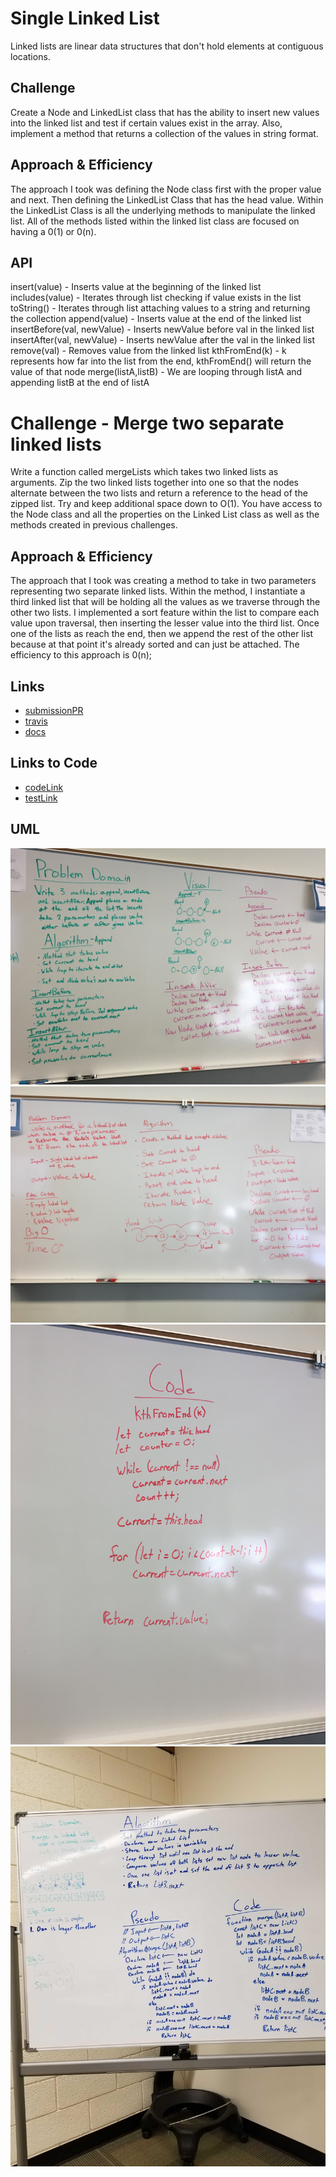 # Single Linked List
Linked lists are linear data structures that don't hold elements at contiguous locations.

## Challenge
Create a Node and LinkedList class that has the ability to insert new values into the linked list and test if certain values exist in the array. Also, implement a method that returns a collection of the values in string format.

## Approach & Efficiency
The approach I took was defining the Node class first with the proper value and next. Then defining the LinkedList Class that has the head value. Within the LinkedList Class is all the underlying methods to manipulate the linked list. All of the methods listed within the linked list class are focused on having a 0(1) or 0(n).

## API
insert(value) - Inserts value at the beginning of the linked list
includes(value) - Iterates through list checking if value exists in the list
toString() - Iterates through list attaching values to a string and returning the collection
append(value) - Inserts value at the end of the linked list
insertBefore(val, newValue) - Inserts newValue before val in the linked list
insertAfter(val, newValue) - Inserts newValue after the val in the linked list
remove(val) - Removes value from the linked list
kthFromEnd(k) - k represents how far into the list from the end, kthFromEnd() will return the value of that node
merge(listA,listB) - We are looping through listA and appending listB at the end of listA

# Challenge - Merge two separate linked lists
Write a function called mergeLists which takes two linked lists as arguments. Zip the two linked lists together into one so that the nodes alternate between the two lists and return a reference to the head of the zipped list. Try and keep additional space down to O(1). You have access to the Node class and all the properties on the Linked List class as well as the methods created in previous challenges.

## Approach & Efficiency
The approach that I took was creating a method to take in two parameters representing two separate linked lists. Within the method, I instantiate a third linked list that will be holding all the values as we traverse through the other two lists. I implemented a sort feature within the list to compare each value upon traversal, then inserting the lesser value into the third list. Once one of the lists as reach the end, then we append the rest of the other list because at that point it's already sorted and can just be attached. The efficiency to this approach is 0(n);

## Links
* [submissionPR](https://github.com/trevorthompson-401-advanced-javascript/data-structures-and-algorithms/pull/13/)
* [travis](https://travis-ci.com/trevorthompson-401-advanced-javascript/data-structures-and-algorithms/builds/144421889)
* [docs](/docs)

## Links to Code
* [codeLink](linked-list.js)
* [testLink](__tests__/linked-list.test.js)


## UML
![append/insertBefore/insertAfter](assets/IMG_4239.JPG)
![kthFromEnd](assets/IMG_4237.JPG)
![kthFromEnd](assets/IMG_4238.JPG)
![mergeSort](assets/mergeSort.jpg)
